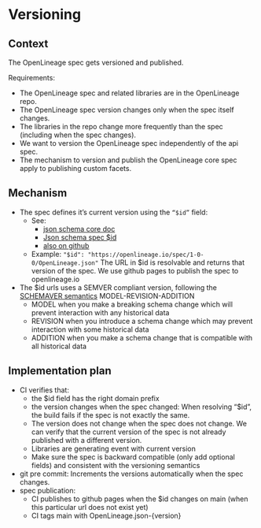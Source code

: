 # Versioning
## Context
The OpenLineage spec gets versioned and published.

Requirements:
- The OpenLineage spec and related libraries are in the OpenLineage repo.
- The OpenLineage spec version changes only when the spec itself changes.
- The libraries in the repo change more frequently than the spec (including when the spec changes).
- We want to version the OpenLineage spec independently of the api spec.
- The mechanism to version and publish the OpenLineage core spec apply to publishing custom facets.

## Mechanism
- The spec defines it’s current version using the `“$id”` field:
  - See:
    - [json schema core doc](https://json-schema.org/draft/2020-12/json-schema-core.html#rfc.section.8.2.1)
    - [Json schema spec $id](https://json-schema.org/draft/2019-09/schema)
    - [also on github](https://github.com/json-schema-org/json-schema-spec/blob/draft-next/meta/core.json)
  - Example:
`"$id": "https://openlineage.io/spec/1-0-0/OpenLineage.json"`
The URL in $id is resolvable and returns that version of the spec.
We use github pages to publish the spec to openlineage.io
- The $id urls uses a SEMVER compliant version, following the [SCHEMAVER semantics](https://docs.snowplowanalytics.com/docs/pipeline-components-and-applications/iglu/common-architecture/schemaver/)
MODEL-REVISION-ADDITION
  - MODEL when you make a breaking schema change which will prevent interaction with any historical data
  - REVISION when you introduce a schema change which may prevent interaction with some historical data
  - ADDITION when you make a schema change that is compatible with all historical data

## Implementation plan
- CI verifies that:
  - the $id field has the right domain prefix
  - the version changes when the spec changed: When resolving “$id”, the build fails if the spec is not exactly the same.
  - The version does not change when the spec does not change. We can verify that the current version of the spec is not already published with a different version.
  - Libraries are generating event with current version
  - Make sure the spec is backward compatible (only add optional fields) and consistent with the versioning semantics
- git pre commit: Increments the versions automatically when the spec changes.
- spec publication:
  - CI publishes to github pages when the $id changes on main (when this particular url does not exist yet)
  - CI tags main with OpenLineage.json-{version}

